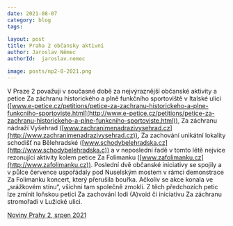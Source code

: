 ```yaml
---
date: 2021-08-07
category: blog
tags:
    
layout: post
title: Praha 2 občansky aktivní
author: Jaroslav Němec
authorId:  jaroslav.nemec

image: posts/np2-8-2021.png
---
```


V Praze 2 považuji v současné době za nejvýraznější občanské aktivity a petice Za záchranu historického a plně funkčního sportoviště v Italské ulici ([www.e-petice.cz/petitions/petice-za-zachranu-historickeho-a-plne-funkcniho-sportoviste.html](http://www.e-petice.cz/petitions/petice-za-zachranu-historickeho-a-plne-funkcniho-sportoviste.html)),  Za záchranu nádraží Vyšehrad ([www.zachranimenadrazivysehrad.cz](http://www.zachranimenadrazivysehrad.cz)), Za zachování unikátní lokality schodišť na Bělehradské ([www.schodybelehradska.cz](http://www.schodybelehradska.c)) a v neposlední řadě v tomto létě nejvíce rezonující aktivity kolem petice Za Folimanku  ([www.zafolimanku.cz](http://www.zafolimanku.cz)). Poslední dvě občanské iniciativy se spojily a v půlce července uspořádaly pod Nuselským mostem v rámci demonstrace Za Folimanku koncert, který přerušila bouřka. Ačkoliv se akce konala ve „srážkovém stínu“, všichni tam společně zmokli. Z těch předchozích petic lze zmínit loňskou petici Za zachování lodi (A)void či iniciativu Za záchranu stromořadí v Lužické ulici.

[Noviny Prahy 2, srpen 2021](https://praha2.cz/file/eTw1/08-2021-PRAHA-NOVINY.pdf)

